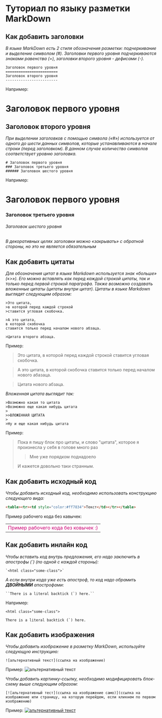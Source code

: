 # Туториал по языку разметки MarkDown

## Как добавить заголовки

*В языке MarkDown есть 2 стиля обозначения разметки: подчеркивание и выделение символом (#). Заголовки первого уровня подчеркиваются знаками равенства (=), заголовки второго уровня - дефисами (-).*
```
Заголовок первого уровня
========================
Заголовок второго уровня
------------------------
```
Например:

Заголовок первого уровня
========================
Заголовок второго уровня
------------------------
*При выделении заголовков с помощью символа («#») используется от одного до шести данных символов, которые устанавливаются в начале строки (перед заголовком). В данном случае количество символов соответствует уровню заголовка.*
```
# Заголовок первого уровня
### Заголовок третьего уровня
###### Заголовок шестого уровня
```

Например:

# Заголовок первого уровня
### Заголовок третьего уровня
###### Заголовок шестого уровня

*В декоративных целях заголовки можно «закрывать» с
обратной стороны, но это не является обязательным*

## Как добавить цитаты

*Для обозначения цитат в языке Markdown используется знак «больше» («>»). Его можно вставлять как перед каждой строкой цитаты, так и только перед первой строкой параграфа. Также возможно создавать вложенные цитаты (цитаты внутри цитат). Цитаты в языке Markdown выглядят следующим образом:*
```
>Это цитата, 
>в которой перед каждой строкой
>ставится угловая скобочка.

>А это цитата,
в которой скобочка
ставится только перед началом нового абзаца.

>Цитата второго абзаца.
```
Пример:

>Это цитата,
>в которой перед каждой строкой
>ставится угловая скобочка.

>А это цитата,
в которой скобочка
ставится только перед началом нового абазаца.

>Цитата нового абзаца.

*Вложенная цитата выглядит так:*
```
>Возможно какая то цитата
>Возможно еще какая нибудь цитата
>
>>ВЛОЖЕННАЯ ЦИТАТА
>
>Ну и еще какая нибудь цитата
```

Пример:

>Пока я пишу блок про цитаты,
>и слово "цитата", которое я произнесла у себя в голове много раз
>
>>Мне уже порядком поднадоело
>
>И кажется довольно таки странным.

## Как добавить исходный код

*Чтобы добавить исходный код, необходимо использовать конструкцию следующего вида:*
```html
<table><tr><td style="color:#ff7834">Текст</td></tr></table>
```
Пример рабочего кода без кавычек:
<table><tr><td style="color:#CD0074">Пример рабочего кода без ковычек :)</td></tr></table>


## Как добавить инлайн код

*Чтобы вставить код внутрь предложения, его надо заключить в апострофы (`) (по одной с каждой стороны):*
```
`<html class="some-class">`
```
*А если внутри кода уже есть апостроф, то код надо обрамить __ДВОЙНЫМИ__ апострофами:*
```
``There is a literal backtick (`) here.``
```
Например:

`<html class="some-class">`

``There is a literal backtick (`) here.``



## Как добавить изображения

*Чтобы добавить изображение в разметку MarkDown, используйте следующую инструкцию:*
```
![альтернативный текст](ссылка на изображение)
```
Пример:
![альтернативный текст](https://mobimg.b-cdn.net/v3/fetch/2f/2ff95e595ca5dde06e7b1ae0b2cbabad.jpeg)

*Чтобы добавить картинку-ссылку, необходимо модифицировать блок-схему выше следующим образом:*
```
[![альтернативный тест](ссылка на изображение само)](ссылка на изображение или страницу, на которую перейдем, если кликнем по первом изображению)
```
Пример:
[![альтернативный текст](https://sun9-38.userapi.com/c840123/v840123041/5a86d/y7p63AiaxGw.jpg)](https://sun9-19.userapi.com/s/v1/if2/zHYL8xbmAXuQyCOq8OH9Zg1FcTFTjD5-kUOno3Zq6Du5a9pXFM3VYTLiJmXhhZy3Nexu_gxDOKrI6iIFajK-I3JL.jpg?size=604x604&quality=95&type=album)


